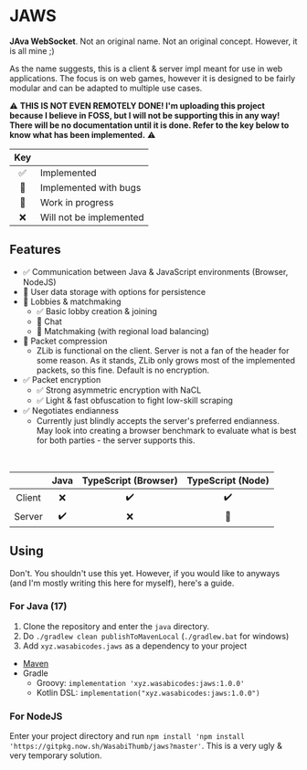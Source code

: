 # JAWS
**JAva WebSocket**. Not an original name. Not an original concept. However, it is all mine ;)

As the name suggests, this is a client & server impl meant for use in web applications. The
focus is on web games, however it is designed to be fairly modular and can be adapted to
multiple use cases.

⚠️ **THIS IS NOT EVEN REMOTELY DONE! I'm uploading this project because I believe in FOSS, but I will
not be supporting this in any way! There will be no documentation until it is done. Refer to the
key below to know what has been implemented.** ⚠️

| Key | |
| :-: | :-- |
| ✅ | Implemented |
| 🐛 | Implemented with bugs |
| 🚧 | Work in progress |
| ❌ | Will not be implemented |

## Features

- ✅ Communication between Java & JavaScript environments (Browser, NodeJS)
- 🚧 User data storage with options for persistence
- 🚧 Lobbies & matchmaking
  - ✅ Basic lobby creation & joining
  - 🚧 Chat
  - 🚧 Matchmaking (with regional load balancing)
- 🐛 Packet compression
  - ZLib is functional on the client. Server is not a fan of the
    header for some reason. As it stands, ZLib only grows most of the
    implemented packets, so this fine. Default is no encryption.
- ✅ Packet encryption
  - ✅ Strong asymmetric encryption with NaCL
  - ✅ Light & fast obfuscation to fight low-skill scraping
- ✅ Negotiates endianness
  - Currently just blindly accepts the server's preferred endianness. May look into creating
    a browser benchmark to evaluate what is best for both parties - the server supports this.

<br>

| | Java | TypeScript (Browser) | TypeScript (Node) |
| :-: | :-: | :-: | :-: |
| Client | ❌ |  ✔️  | ✔️ |
| Server | ✔️ | ❌  | 🚧 |


## Using
Don't. You shouldn't use this yet. However, if you would like to anyways (and I'm mostly writing
this here for myself), here's a guide.

### For Java (17)
1. Clone the repository and enter the ``java`` directory.
2. Do ``./gradlew clean publishToMavenLocal`` (``./gradlew.bat`` for windows)
3. Add ``xyz.wasabicodes.jaws`` as a dependency to your project
  - [Maven](https://paste.gg/p/anonymous/700fa63f1dce4a36bca6aa4e3bc1e82d/files/8e8cc77e07c34c44b5b50dcee6b6b60f/raw)
  - Gradle
    - Groovy: ``implementation 'xyz.wasabicodes:jaws:1.0.0'``
    - Kotlin DSL: ``implementation("xyz.wasabicodes:jaws:1.0.0")``

### For NodeJS
Enter your project directory and run ``npm install 'npm install 'https://gitpkg.now.sh/WasabiThumb/jaws?master'``.
This is a very ugly & very temporary solution.
